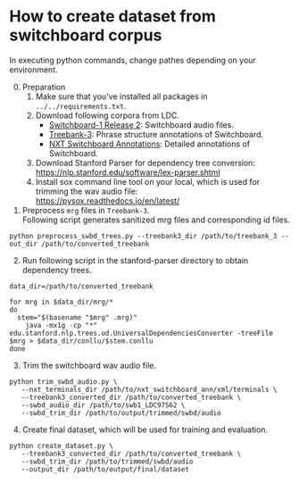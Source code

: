 # How to create dataset from switchboard corpus

In executing python commands, change pathes depending on your environment.

0. Preparation
   1. Make sure that you've installed all packages in `../../requirements.txt`.
   2. Download following corpora from LDC.
       - [Switchboard-1 Release 2](https://catalog.ldc.upenn.edu/LDC97S62): Switchboard audio files.
       - [Treebank-3](https://catalog.ldc.upenn.edu/LDC99T42): Phrase structure annotations of Switchboard.
       - [NXT Switchboard Annotations](https://catalog.ldc.upenn.edu/LDC2009T26): Detailed annotations of Switchboard.
   3. Download Stanford Parser for dependency tree conversion:  
      https://nlp.stanford.edu/software/lex-parser.shtml
   4. Install sox command line tool on your local, which is used for trimming the wav audio file:  
      https://pysox.readthedocs.io/en/latest/
1. Preprocess `mrg` files in `Treebank-3`.  
Following script generates sanitized mrg files and corresponding id files.
```
python preprocess_swbd_trees.py --treebank3_dir /path/to/treebank_3 --out_dir /path/to/converted_treebank
```
2. Run following script in the stanford-parser directory to obtain dependency trees.

```
data_dir=/path/to/converted_treebank

for mrg in $data_dir/mrg/*
do
  stem="$(basename "$mrg" .mrg)"
	java -mx1g -cp "*" edu.stanford.nlp.trees.ud.UniversalDependenciesConverter -treeFile $mrg > $data_dir/conllu/$stem.conllu
done
```
3. Trim the switchboard wav audio file.
```
python trim_swbd_audio.py \
   --nxt_terminals_dir /path/to/nxt_switchboard_ann/xml/terminals \
   --treebank3_converted_dir /path/to/converted_treebank \
   --swbd_audio_dir /path/to/swb1_LDC97S62 \
   --swbd_trim_dir /path/to/output/trimmed/swbd/audio
```
4. Create final dataset, which will be used for training and evaluation.
```
python create_dataset.py \
   --treebank3_converted_dir /path/to/converted_treebank \
   --swbd_trim_dir /path/to/trimmed/swbd/audio
   --output_dir /path/to/output/final/dataset
```